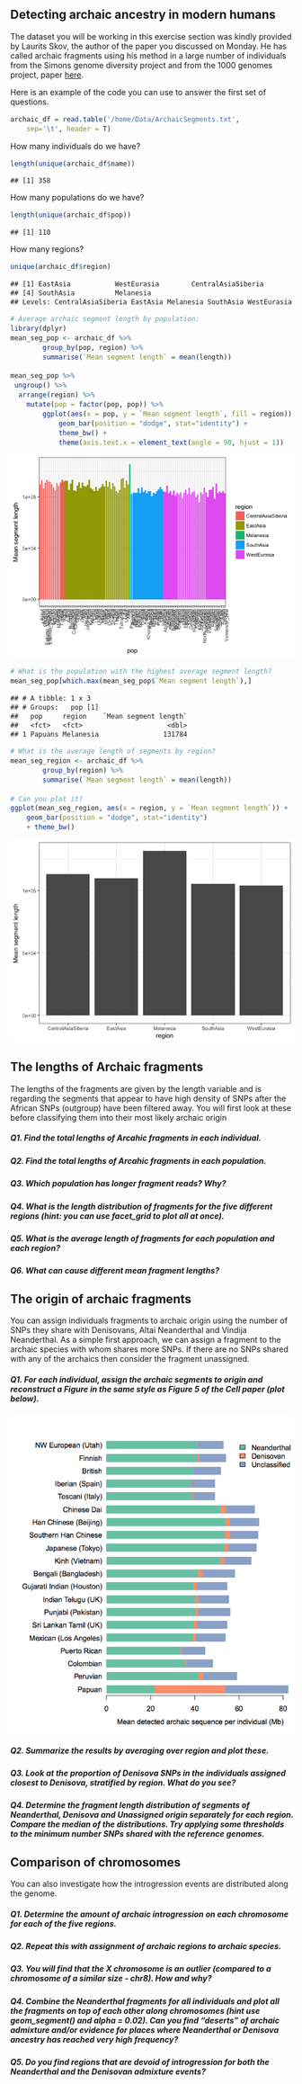 Detecting archaic ancestry in modern humans
-------------------------------------------

The dataset you will be working in this exercise section was kindly
provided by Laurits Skov, the author of the paper you discussed on Monday. He has called archaic fragments
using his method in a large number of individuals from the Simons genome
diversity project and from the 1000 genomes project, paper
[here](https://www.biorxiv.org/content/early/2018/03/16/283606.full.pdf).

Here is an example of the code you can use to answer the first set of questions. 

<!-- TODO: Update file names -->
``` r
archaic_df = read.table('/home/Data/ArchaicSegments.txt',
    sep='\t', header = T)
```
How many individuals do we have?
``` r
length(unique(archaic_df$name))
```

    ## [1] 358
How many populations do we have?
``` r
length(unique(archaic_df$pop))
```

    ## [1] 110
How many regions?
``` r
unique(archaic_df$region)
```

    ## [1] EastAsia           WestEurasia        CentralAsiaSiberia
    ## [4] SouthAsia          Melanesia         
    ## Levels: CentralAsiaSiberia EastAsia Melanesia SouthAsia WestEurasia

``` r
# Average archaic segment length by population:
library(dplyr)
mean_seg_pop <- archaic_df %>%
        group_by(pop, region) %>%
        summarise(`Mean segment length` = mean(length))
  
mean_seg_pop %>%
 ungroup() %>%
  arrange(region) %>% 
    mutate(pop = factor(pop, pop)) %>%
        ggplot(aes(x = pop, y = `Mean segment length`, fill = region)) + 
            geom_bar(position = "dodge", stat="identity") + 
            theme_bw() +
            theme(axis.text.x = element_text(angle = 90, hjust = 1))
```

![](img/unnamed-chunk-2-1.png)

``` r
# What is the population with the highest average segment length?
mean_seg_pop[which.max(mean_seg_pop$`Mean segment length`),]
```

    ## # A tibble: 1 x 3
    ## # Groups:   pop [1]
    ##   pop     region    `Mean segment length`
    ##   <fct>   <fct>                     <dbl>
    ## 1 Papuans Melanesia                131784

``` r
# What is the average length of segments by region?
mean_seg_region <- archaic_df %>%
        group_by(region) %>%
        summarise(`Mean segment length` = mean(length)) 

# Can you plot it?
ggplot(mean_seg_region, aes(x = region, y = `Mean segment length`)) +  
    geom_bar(position = "dodge", stat="identity") 
    + theme_bw()
```

![](img/unnamed-chunk-2-2.png)

The lengths of Archaic fragments
--------------------------------

The lengths of the fragments are given by the length variable and is
regarding the segments that appear to have high density of SNPs after the
African SNPs (outgroup) have been filtered away. You will
first look at these before classifying them into their most likely
archaic origin

##### Q1. Find the total lengths of Arcahic fragments in each individual.

##### Q2. Find the total lengths of Arcahic fragments in each population.

##### Q3. Which population has longer fragment reads? Why?

##### Q4. What is the length distribution of fragments for the five different regions (hint: you can use facet\_grid to plot all at once).

##### Q5. What is the average length of fragments for each population and each region?

##### Q6. What can cause different mean fragment lengths?

The origin of archaic fragments
-------------------------------

You can assign individuals fragments to archaic origin using the number of SNPs they share with Denisovans, Altai Neanderthal and Vindija Neanderthal. As a simple first approach, we can assign a fragment to the archaic species with whom shares more
SNPs. If there are no SNPs shared with any of the archaics then consider the fragment unassigned.

##### Q1. For each individual, assign the archaic segments to origin and reconstruct a Figure in the same style as Figure 5 of the Cell paper (plot below).

![](img/figure5_cell.png)

##### Q2. Summarize the results by averaging over region and plot these.

##### Q3. Look at the proportion of Denisova SNPs in the individuals assigned closest to Denisova, stratified by region. What do you see?

##### Q4. Determine the fragment length distribution of segments of Neanderthal, Denisova and Unassigned origin separately for each region. Compare the median of the distributions. Try applying some thresholds to the minimum number SNPs shared with the reference genomes.


Comparison of chromosomes
-------------------------

You can also investigate how the introgression events are distributed
along the genome.

##### Q1. Determine the amount of archaic introgression on each chromosome for each of the five regions.

##### Q2. Repeat this with assignment of archaic regions to archaic species.

##### Q3. You will find that the X chromosome is an outlier (compared to a chromosome of a similar size - chr8). How and why?

##### Q4. Combine the Neanderthal fragments for all individuals and plot all the fragments on top of each other along chromosomes (hint use geom_segment() and alpha = 0.02). Can you find “deserts” of archaic admixture and/or evidence for places where Neanderthal or Denisova ancestry has reached very high frequency?

##### Q5. Do you find regions that are devoid of introgression for both the Neanderthal and the Denisovan admixture events?





